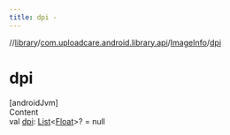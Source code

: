 ```yaml
---
title: dpi -
---
```

//[library](../../index.md)/[com.uploadcare.android.library.api](../index.md)/[ImageInfo](index.md)/[dpi](dpi.md)



# dpi  
[androidJvm]  
Content  
val [dpi](dpi.md): [List](https://kotlinlang.org/api/latest/jvm/stdlib/kotlin.collections/-list/index.html)<[Float](https://kotlinlang.org/api/latest/jvm/stdlib/kotlin/-float/index.html)>? = null  



